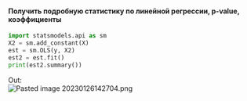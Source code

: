 #### Получить подробную статистику по линейной регрессии, p-value, коэффициенты  
```python  
import statsmodels.api as sm  
X2 = sm.add_constant(X)  
est = sm.OLS(y, X2)  
est2 = est.fit()  
print(est2.summary())  
```  
Out:  
![Pasted image 20230126142704.png](https://github.com/PolkaDott/Data-Science-Summaries/blob/main/Python%20в%20data%20science/attachments/Pasted%20image%2020230126142704.png?raw=true)  

